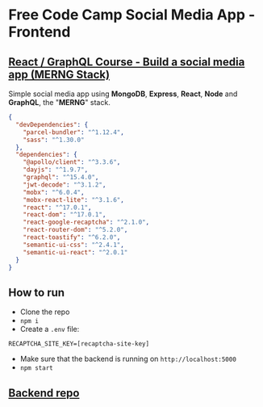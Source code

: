 # Free Code Camp Social Media App - Frontend

## [React / GraphQL Course - Build a social media app (MERNG Stack)](https://www.youtube.com/watch?v=n1mdAPFq2Os)

Simple social media app using **MongoDB**, **Express**, **React**, **Node** and **GraphQL**, the "**MERNG**" stack.

```json
{
  "devDependencies": {
    "parcel-bundler": "^1.12.4",
    "sass": "^1.30.0"
  },
  "dependencies": {
    "@apollo/client": "^3.3.6",
    "dayjs": "^1.9.7",
    "graphql": "^15.4.0",
    "jwt-decode": "^3.1.2",
    "mobx": "^6.0.4",
    "mobx-react-lite": "^3.1.6",
    "react": "^17.0.1",
    "react-dom": "^17.0.1",
    "react-google-recaptcha": "^2.1.0",
    "react-router-dom": "^5.2.0",
    "react-toastify": "^6.2.0",
    "semantic-ui-css": "^2.4.1",
    "semantic-ui-react": "^2.0.1"
  }
}
```

## How to run

- Clone the repo
- `npm i`
- Create a `.env` file:

```
RECAPTCHA_SITE_KEY=[recaptcha-site-key]
```

- Make sure that the backend is running on `http://localhost:5000`
- `npm start`

## [Backend repo](https://github.com/felipeog/fcc-social-media-backend)
